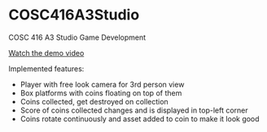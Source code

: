 # COSC416A3Studio
 COSC 416 A3 Studio Game Development

 [Watch the demo video](https://youtu.be/RivK9qJHKKw)

Implemented features:

- Player with free look camera for 3rd person view
- Box platforms with coins floating on top of them
- Coins collected, get destroyed on collection
- Score of coins collected changes and is displayed in top-left corner
- Coins rotate continuously and asset added to coin to make it look good

